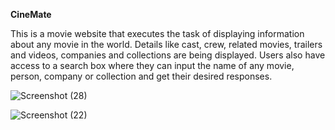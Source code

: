**CineMate**

This is a movie website that executes the task of displaying information about any movie in the world. Details like cast, crew, related movies, trailers and videos, companies and collections are being displayed. Users also have access to a search box where they can input the name of any movie, person, company or collection and get their desired responses.

![Screenshot (28)](https://github.com/otizgit/Cinemate/assets/110433564/ee75a985-d942-4f67-816a-90b6ac30cc3e)

![Screenshot (22)](https://github.com/otizgit/Cinemate/assets/110433564/32b0e163-13c1-481d-bf0e-3380dac17fda)

